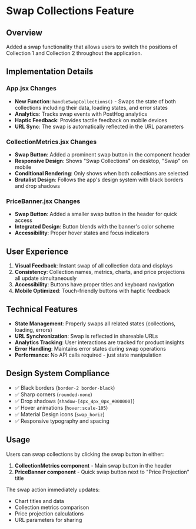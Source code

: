 # Swap Collections Feature

## Overview
Added a swap functionality that allows users to switch the positions of Collection 1 and Collection 2 throughout the application.

## Implementation Details

### App.jsx Changes
- **New Function**: `handleSwapCollections()` - Swaps the state of both collections including their data, loading states, and error states
- **Analytics**: Tracks swap events with PostHog analytics
- **Haptic Feedback**: Provides tactile feedback on mobile devices
- **URL Sync**: The swap is automatically reflected in the URL parameters

### CollectionMetrics.jsx Changes
- **Swap Button**: Added a prominent swap button in the component header
- **Responsive Design**: Shows "Swap Collections" on desktop, "Swap" on mobile
- **Conditional Rendering**: Only shows when both collections are selected
- **Brutalist Design**: Follows the app's design system with black borders and drop shadows

### PriceBanner.jsx Changes
- **Swap Button**: Added a smaller swap button in the header for quick access
- **Integrated Design**: Button blends with the banner's color scheme
- **Accessibility**: Proper hover states and focus indicators

## User Experience
1. **Visual Feedback**: Instant swap of all collection data and displays
2. **Consistency**: Collection names, metrics, charts, and price projections all update simultaneously
3. **Accessibility**: Buttons have proper titles and keyboard navigation
4. **Mobile Optimized**: Touch-friendly buttons with haptic feedback

## Technical Features
- **State Management**: Properly swaps all related states (collections, loading, errors)
- **URL Synchronization**: Swap is reflected in shareable URLs
- **Analytics Tracking**: User interactions are tracked for product insights
- **Error Handling**: Maintains error states during swap operations
- **Performance**: No API calls required - just state manipulation

## Design System Compliance
- ✅ Black borders (`border-2 border-black`)
- ✅ Sharp corners (`rounded-none`)
- ✅ Drop shadows (`shadow-[4px_4px_0px_#000000]`)
- ✅ Hover animations (`hover:scale-105`)
- ✅ Material Design icons (`swap_horiz`)
- ✅ Responsive typography and spacing

## Usage
Users can swap collections by clicking the swap button in either:
1. **CollectionMetrics component** - Main swap button in the header
2. **PriceBanner component** - Quick swap button next to "Price Projection" title

The swap action immediately updates:
- Chart titles and data
- Collection metrics comparison
- Price projection calculations
- URL parameters for sharing